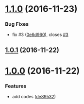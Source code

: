 <a name="1.1.0"></a>
# [1.1.0](https://github.com/abouthiroppy/convert-keys/compare/v1.0.1...v1.1.0) (2016-11-23)


### Bug Fixes

* fix #3 ([0e6d960](https://github.com/abouthiroppy/convert-keys/commit/0e6d960)), closes [#3](https://github.com/abouthiroppy/convert-keys/issues/3)



<a name="1.0.1"></a>
## [1.0.1](https://github.com/abouthiroppy/convert-keys/compare/v1.0.0...v1.0.1) (2016-11-22)



<a name="1.0.0"></a>
# [1.0.0](https://github.com/abouthiroppy/convert-keys/compare/de89532...v1.0.0) (2016-11-22)


### Features

* add codes ([de89532](https://github.com/abouthiroppy/convert-keys/commit/de89532))



